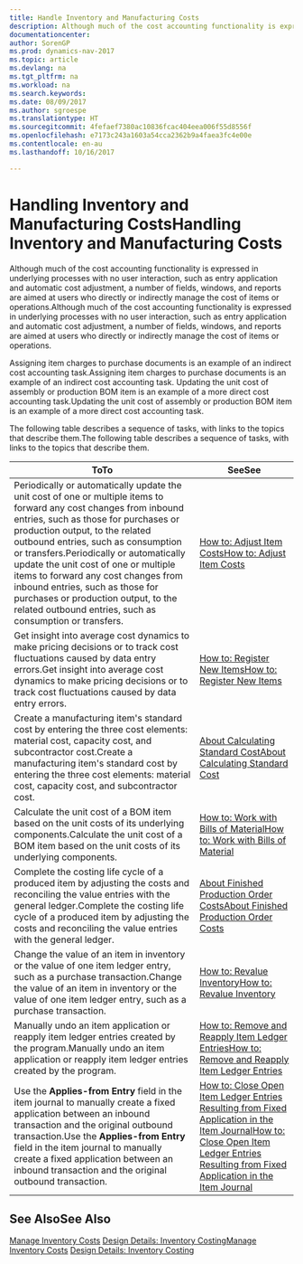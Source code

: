 ```yaml
---
title: Handle Inventory and Manufacturing Costs
description: Although much of the cost accounting functionality is expressed in underlying processes with no user interaction, such as entry application and automatic cost adjustment, a number of fields, windows, and reports are aimed at users who directly or indirectly manage the cost of items or operations.
documentationcenter: 
author: SorenGP
ms.prod: dynamics-nav-2017
ms.topic: article
ms.devlang: na
ms.tgt_pltfrm: na
ms.workload: na
ms.search.keywords: 
ms.date: 08/09/2017
ms.author: sgroespe
ms.translationtype: HT
ms.sourcegitcommit: 4fefaef7380ac10836fcac404eea006f55d8556f
ms.openlocfilehash: e7173c243a1603a54cca2362b9a4faea3fc4e00e
ms.contentlocale: en-au
ms.lasthandoff: 10/16/2017

---
```

# <a name="handling-inventory-and-manufacturing-costs"></a><span data-ttu-id="747c0-103">Handling Inventory and Manufacturing Costs</span><span class="sxs-lookup"><span data-stu-id="747c0-103">Handling Inventory and Manufacturing Costs</span></span>
<span data-ttu-id="747c0-104">Although much of the cost accounting functionality is expressed in underlying processes with no user interaction, such as entry application and automatic cost adjustment, a number of fields, windows, and reports are aimed at users who directly or indirectly manage the cost of items or operations.</span><span class="sxs-lookup"><span data-stu-id="747c0-104">Although much of the cost accounting functionality is expressed in underlying processes with no user interaction, such as entry application and automatic cost adjustment, a number of fields, windows, and reports are aimed at users who directly or indirectly manage the cost of items or operations.</span></span>  

 <span data-ttu-id="747c0-105">Assigning item charges to purchase documents is an example of an indirect cost accounting task.</span><span class="sxs-lookup"><span data-stu-id="747c0-105">Assigning item charges to purchase documents is an example of an indirect cost accounting task.</span></span> <span data-ttu-id="747c0-106">Updating the unit cost of assembly or production BOM item is an example of a more direct cost accounting task.</span><span class="sxs-lookup"><span data-stu-id="747c0-106">Updating the unit cost of assembly or production BOM item is an example of a more direct cost accounting task.</span></span>  

 <span data-ttu-id="747c0-107">The following table describes a sequence of tasks, with links to the topics that describe them.</span><span class="sxs-lookup"><span data-stu-id="747c0-107">The following table describes a sequence of tasks, with links to the topics that describe them.</span></span>   

|<span data-ttu-id="747c0-108">**To**</span><span class="sxs-lookup"><span data-stu-id="747c0-108">**To**</span></span>|<span data-ttu-id="747c0-109">**See**</span><span class="sxs-lookup"><span data-stu-id="747c0-109">**See**</span></span>|  
|------------|-------------|  
|<span data-ttu-id="747c0-110">Periodically or automatically update the unit cost of one or multiple items to forward any cost changes from inbound entries, such as those for purchases or production output, to the related outbound entries, such as consumption or transfers.</span><span class="sxs-lookup"><span data-stu-id="747c0-110">Periodically or automatically update the unit cost of one or multiple items to forward any cost changes from inbound entries, such as those for purchases or production output, to the related outbound entries, such as consumption or transfers.</span></span>|[<span data-ttu-id="747c0-111">How to: Adjust Item Costs</span><span class="sxs-lookup"><span data-stu-id="747c0-111">How to: Adjust Item Costs</span></span>](inventory-how-adjust-item-costs.md)|  
|<span data-ttu-id="747c0-112">Get insight into average cost dynamics to make pricing decisions or to track cost fluctuations caused by data entry errors.</span><span class="sxs-lookup"><span data-stu-id="747c0-112">Get insight into average cost dynamics to make pricing decisions or to track cost fluctuations caused by data entry errors.</span></span>|[<span data-ttu-id="747c0-113">How to: Register New Items</span><span class="sxs-lookup"><span data-stu-id="747c0-113">How to: Register New Items</span></span>](inventory-how-register-new-items.md)|  
|<span data-ttu-id="747c0-114">Create a manufacturing item's standard cost by entering the three cost elements: material cost, capacity cost, and subcontractor cost.</span><span class="sxs-lookup"><span data-stu-id="747c0-114">Create a manufacturing item's standard cost by entering the three cost elements: material cost, capacity cost, and subcontractor cost.</span></span>|[<span data-ttu-id="747c0-115">About Calculating Standard Cost</span><span class="sxs-lookup"><span data-stu-id="747c0-115">About Calculating Standard Cost</span></span>](finance-about-calculating-standard-cost.md)|  
|<span data-ttu-id="747c0-116">Calculate the unit cost of a BOM item based on the unit costs of its underlying components.</span><span class="sxs-lookup"><span data-stu-id="747c0-116">Calculate the unit cost of a BOM item based on the unit costs of its underlying components.</span></span>|[<span data-ttu-id="747c0-117">How to: Work with Bills of Material</span><span class="sxs-lookup"><span data-stu-id="747c0-117">How to: Work with Bills of Material</span></span>](inventory-how-work-BOMs.md)|  
|<span data-ttu-id="747c0-118">Complete the costing life cycle of a produced item by adjusting the costs and reconciling the value entries with the general ledger.</span><span class="sxs-lookup"><span data-stu-id="747c0-118">Complete the costing life cycle of a produced item by adjusting the costs and reconciling the value entries with the general ledger.</span></span>|[<span data-ttu-id="747c0-119">About Finished Production Order Costs</span><span class="sxs-lookup"><span data-stu-id="747c0-119">About Finished Production Order Costs</span></span>](finance-about-finished-production-order-costs.md)|  
|<span data-ttu-id="747c0-120">Change the value of an item in inventory or the value of one item ledger entry, such as a purchase transaction.</span><span class="sxs-lookup"><span data-stu-id="747c0-120">Change the value of an item in inventory or the value of one item ledger entry, such as a purchase transaction.</span></span>|[<span data-ttu-id="747c0-121">How to: Revalue Inventory</span><span class="sxs-lookup"><span data-stu-id="747c0-121">How to: Revalue Inventory</span></span>](inventory-how-revalue-inventory.md)|
|<span data-ttu-id="747c0-122">Manually undo an item application or reapply item ledger entries created by the program.</span><span class="sxs-lookup"><span data-stu-id="747c0-122">Manually undo an item application or reapply item ledger entries created by the program.</span></span>|[<span data-ttu-id="747c0-123">How to: Remove and Reapply Item Ledger Entries</span><span class="sxs-lookup"><span data-stu-id="747c0-123">How to: Remove and Reapply Item Ledger Entries</span></span>](finance-how-to-remove-and-reapply-item-entries.md)|  
|<span data-ttu-id="747c0-124">Use the **Applies-from Entry** field in the item journal to manually create a fixed application between an inbound transaction and the original outbound transaction.</span><span class="sxs-lookup"><span data-stu-id="747c0-124">Use the **Applies-from Entry** field in the item journal to manually create a fixed application between an inbound transaction and the original outbound transaction.</span></span>|[<span data-ttu-id="747c0-125">How to: Close Open Item Ledger Entries Resulting from Fixed Application in the Item Journal</span><span class="sxs-lookup"><span data-stu-id="747c0-125">How to: Close Open Item Ledger Entries Resulting from Fixed Application in the Item Journal</span></span>](finance-how-to-close-open-item-ledger-entries-resulting-from-fixed-application-in-the-item-journal.md)|  

## <a name="see-also"></a><span data-ttu-id="747c0-126">See Also</span><span class="sxs-lookup"><span data-stu-id="747c0-126">See Also</span></span>  
<span data-ttu-id="747c0-127">[Manage Inventory Costs](finance-manage-inventory-costs.md)
[Design Details: Inventory Costing](design-details-inventory-costing.md)</span><span class="sxs-lookup"><span data-stu-id="747c0-127">[Manage Inventory Costs](finance-manage-inventory-costs.md)
[Design Details: Inventory Costing](design-details-inventory-costing.md)</span></span>

